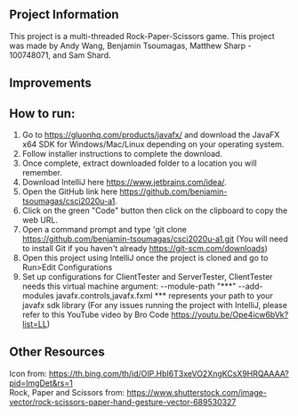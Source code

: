 **Project Information**
-
This project is a multi-threaded Rock-Paper-Scissors game.
This project was made by Andy Wang, Benjamin Tsoumagas, Matthew Sharp - 100748071, and Sam Shard.

**Improvements**
-


**How to run:**
-
1. Go to https://gluonhq.com/products/javafx/ and download the JavaFX x64 SDK for Windows/Mac/Linux depending on your operating system.
2. Follow installer instructions to complete the download.
3. Once complete, extract downloaded folder to a location you will remember.
4. Download IntelliJ here https://www.jetbrains.com/idea/.
5. Open the GitHub link here https://github.com/benjamin-tsoumagas/csci2020u-a1.
6. Click on the green "Code" button then click on the clipboard to copy the web URL.
7. Open a command prompt and type 'git clone https://github.com/benjamin-tsoumagas/csci2020u-a1.git (You will need to install Git if you haven't already https://git-scm.com/downloads)
8. Open this project using IntelliJ once the project is cloned and go to Run>Edit Configurations
9. Set up configurations for ClientTester and ServerTester, ClientTester needs this virtual machine argument: --module-path "***" --add-modules javafx.controls,javafx.fxml
   *** represents your path to your javafx sdk library
   (For any issues running the project with IntelliJ, please refer to this YouTube video by Bro Code https://youtu.be/Ope4icw6bVk?list=LL)


**Other Resources**
-
Icon from: https://th.bing.com/th/id/OIP.HbI6T3xeVO2XngKCsX9HRQAAAA?pid=ImgDet&rs=1 \
Rock, Paper and Scissors from: https://www.shutterstock.com/image-vector/rock-scissors-paper-hand-gesture-vector-689530327


